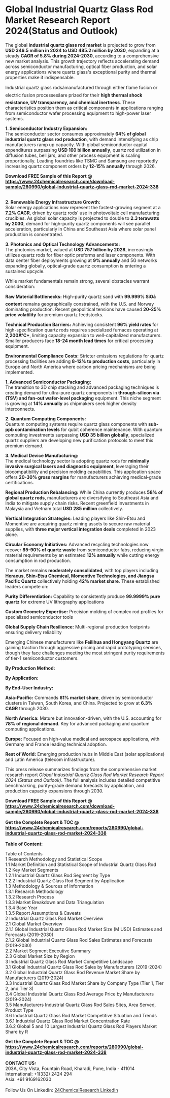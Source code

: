 <h1>Global Industrial Quartz Glass Rod Market Research Report 2024(Status and Outlook)</h1><p>The global <strong>industrial quartz glass rod market</strong> is projected to grow from <strong>USD 346.5 million in 2024 to USD 485.2 million by 2030</strong>, expanding at a steady <strong>CAGR of 5.8% during 2024-2030</strong>, according to a comprehensive new market analysis. This growth trajectory reflects accelerating demand across semiconductor manufacturing, optical fiber production, and solar energy applications where quartz glass's exceptional purity and thermal properties make it indispensable.</p><p>Industrial quartz glass rodsâmanufactured through either flame fusion or electric fusion processesâare prized for their <strong>high thermal shock resistance, UV transparency, and chemical inertness</strong>. These characteristics position them as critical components in applications ranging from semiconductor wafer processing equipment to high-power laser systems.</p><p><strong>1. Semiconductor Industry Expansion:<br></strong>The semiconductor sector consumes approximately <strong>64% of global industrial quartz glass rod production</strong>, with demand intensifying as chip manufacturers ramp up capacity. With global semiconductor capital expenditures surpassing <strong>USD 160 billion annually</strong>, quartz rod utilization in diffusion tubes, bell jars, and other process equipment is scaling proportionally. Leading foundries like TSMC and Samsung are reportedly increasing quartz component orders by <strong>12-15% annually</strong> through 2026.</p><div><b>Download FREE Sample of this Report @ 
            <a href="https://www.24chemicalresearch.com/download-sample/280990/global-industrial-quartz-glass-rod-market-2024-338">
            https://www.24chemicalresearch.com/download-sample/280990/global-industrial-quartz-glass-rod-market-2024-338</a></b></div><br><p><strong>2. Renewable Energy Infrastructure Growth:<br></strong>Solar energy applications now represent the fastest-growing segment at a <strong>7.2% CAGR</strong>, driven by quartz rods' use in photovoltaic cell manufacturing crucibles. As global solar capacity is projected to double to <strong>2.3 terawatts by 2030</strong>, demand for high-purity quartz components will see parallel acceleration, particularly in China and Southeast Asia where solar panel production is concentrated.</p><p><strong>3. Photonics and Optical Technology Advancements:<br></strong>The photonics market, valued at <strong>USD 757 billion by 2028</strong>, increasingly utilizes quartz rods for fiber optic preforms and laser components. With data center fiber deployments growing at <strong>9% annually</strong> and 5G networks expanding globally, optical-grade quartz consumption is entering a sustained upcycle.</p><p>While market fundamentals remain strong, several obstacles warrant consideration:</p><p><strong>Raw Material Bottlenecks:</strong> High-purity quartz sand with <strong>99.999% SiOâ content</strong> remains geographically constrained, with the U.S. and Norway dominating production. Recent geopolitical tensions have caused <strong>20-25% price volatility</strong> for premium quartz feedstocks.</p><p><strong>Technical Production Barriers:</strong> Achieving consistent <strong>96% yield rates</strong> for high-specification quartz rods requires specialized furnaces operating at <strong>2,200Â°C+</strong>, limiting capacity expansion to well-capitalized manufacturers. Smaller producers face <strong>18-24 month lead times</strong> for critical processing equipment.</p><p><strong>Environmental Compliance Costs:</strong> Stricter emissions regulations for quartz processing facilities are adding <strong>8-12% to production costs</strong>, particularly in Europe and North America where carbon pricing mechanisms are being implemented.</p><p><strong>1. Advanced Semiconductor Packaging:<br></strong>The transition to 3D chip stacking and advanced packaging techniques is creating demand for ultra-pure quartz components in <strong>through-silicon via (TSV) and fan-out wafer-level packaging</strong> equipment. This niche segment is growing at <strong>14% annually</strong> as chipmakers seek higher density interconnects.</p><p><strong>2. Quantum Computing Components:<br></strong>Quantum computing systems require quartz glass components with <strong>sub-ppb contamination levels</strong> for qubit coherence maintenance. With quantum computing investments surpassing <strong>USD 35 billion globally</strong>, specialized quartz suppliers are developing new purification protocols to meet this premium demand.</p><p><strong>3. Medical Device Manufacturing:<br></strong>The medical technology sector is adopting quartz rods for <strong>minimally invasive surgical lasers and diagnostic equipment</strong>, leveraging their biocompatibility and precision molding capabilities. This application space offers <strong>20-30% gross margins</strong> for manufacturers achieving medical-grade certifications.</p><p><strong>Regional Production Rebalancing:</strong> While China currently produces <strong>58% of global quartz rods</strong>, manufacturers are diversifying to Southeast Asia and India to mitigate supply chain risks. Recent greenfield investments in Malaysia and Vietnam total <strong>USD 285 million</strong> collectively.</p><p><strong>Vertical Integration Strategies:</strong> Leading players like Shin-Etsu and Momentive are acquiring quartz mining assets to secure raw material supplies, with <strong>three major vertical integration deals</strong> completed in 2023 alone.</p><p><strong>Circular Economy Initiatives:</strong> Advanced recycling technologies now recover <strong>85-90% of quartz waste</strong> from semiconductor fabs, reducing virgin material requirements by an estimated <strong>12% annually</strong> while cutting energy consumption in rod production.</p><p>The market remains <strong>moderately consolidated</strong>, with top players including <strong>Heraeus, Shin-Etsu Chemical, Momentive Technologies, and Jiangsu Pacific Quartz</strong> collectively holding <strong>42% market share</strong>. These established leaders compete on: </p><p><strong>Purity Differentiation:</strong> Capability to consistently produce <strong>99.9999% pure quartz</strong> for extreme UV lithography applications</p><p><strong>Custom Geometry Expertise:</strong> Precision molding of complex rod profiles for specialized semiconductor tools</p><p><strong>Global Supply Chain Resilience:</strong> Multi-regional production footprints ensuring delivery reliability</p><p>Emerging Chinese manufacturers like <strong>Feilihua and Hongyang Quartz</strong> are gaining traction through aggressive pricing and rapid prototyping services, though they face challenges meeting the most stringent purity requirements of tier-1 semiconductor customers.</p><p><strong>By Production Method:</strong></p><p><strong>By Application:</strong></p><p><strong>By End-User Industry:</strong></p><p><strong>Asia-Pacific:</strong> Commands <strong>61% market share</strong>, driven by semiconductor clusters in Taiwan, South Korea, and China. Projected to grow at <strong>6.3% CAGR</strong> through 2030.</p><p><strong>North America:</strong> Mature but innovation-driven, with the U.S. accounting for <strong>78% of regional demand</strong>. Key for advanced packaging and quantum computing applications.</p><p><strong>Europe:</strong> Focused on high-value medical and aerospace applications, with Germany and France leading technical adoption.</p><p><strong>Rest of World:</strong> Emerging production hubs in Middle East (solar applications) and Latin America (telecom infrastructure).</p><p>This press release summarizes findings from the comprehensive market research report <em>Global Industrial Quartz Glass Rod Market Research Report 2024 (Status and Outlook)</em>. The full analysis includes detailed competitive benchmarking, purity-grade demand forecasts by application, and production capacity expansions through 2030.</p><div><b>Download FREE Sample of this Report @ 
            <a href="https://www.24chemicalresearch.com/download-sample/280990/global-industrial-quartz-glass-rod-market-2024-338">
            https://www.24chemicalresearch.com/download-sample/280990/global-industrial-quartz-glass-rod-market-2024-338</a></b></div><br><div><b>Get the Complete Report & TOC @ 
            <a href="https://www.24chemicalresearch.com/reports/280990/global-industrial-quartz-glass-rod-market-2024-338">
            https://www.24chemicalresearch.com/reports/280990/global-industrial-quartz-glass-rod-market-2024-338</a></b></div><br>
            <b>Table of Content:</b><p>Table of Contents<br />
 1 Research Methodology and Statistical Scope<br />
 1.1 Market Definition and Statistical Scope of Industrial Quartz Glass Rod<br />
 1.2 Key Market Segments<br />
 1.2.1 Industrial Quartz Glass Rod Segment by Type<br />
 1.2.2 Industrial Quartz Glass Rod Segment by Application<br />
 1.3 Methodology & Sources of Information<br />
 1.3.1 Research Methodology<br />
 1.3.2 Research Process<br />
 1.3.3 Market Breakdown and Data Triangulation<br />
 1.3.4 Base Year<br />
 1.3.5 Report Assumptions & Caveats<br />
 2 Industrial Quartz Glass Rod Market Overview<br />
 2.1 Global Market Overview<br />
 2.1.1 Global Industrial Quartz Glass Rod Market Size (M USD) Estimates and Forecasts (2019-2030)<br />
 2.1.2 Global Industrial Quartz Glass Rod Sales Estimates and Forecasts (2019-2030)<br />
 2.2 Market Segment Executive Summary<br />
 2.3 Global Market Size by Region<br />
 3 Industrial Quartz Glass Rod Market Competitive Landscape<br />
 3.1 Global Industrial Quartz Glass Rod Sales by Manufacturers (2019-2024)<br />
 3.2 Global Industrial Quartz Glass Rod Revenue Market Share by Manufacturers (2019-2024)<br />
 3.3 Industrial Quartz Glass Rod Market Share by Company Type (Tier 1, Tier 2, and Tier 3)<br />
 3.4 Global Industrial Quartz Glass Rod Average Price by Manufacturers (2019-2024)<br />
 3.5 Manufacturers Industrial Quartz Glass Rod Sales Sites, Area Served, Product Type<br />
 3.6 Industrial Quartz Glass Rod Market Competitive Situation and Trends<br />
 3.6.1 Industrial Quartz Glass Rod Market Concentration Rate<br />
 3.6.2 Global 5 and 10 Largest Industrial Quartz Glass Rod Players Market Share by R</p><div><b>Get the Complete Report & TOC @ 
            <a href="https://www.24chemicalresearch.com/reports/280990/global-industrial-quartz-glass-rod-market-2024-338">
            https://www.24chemicalresearch.com/reports/280990/global-industrial-quartz-glass-rod-market-2024-338</a></b></div><br><b>CONTACT US:</b><br>
            203A, City Vista, Fountain Road, Kharadi, Pune, India - 411014<br>
            International: +1(332) 2424 294<br>
            Asia: +91 9169162030 <br><br>
            Follow Us On LinkedIn: <a href="https://www.linkedin.com/company/24chemicalresearch/">24ChemicalResearch LinkedIn</a>